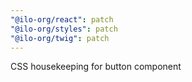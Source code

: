 ```yaml
---
"@ilo-org/react": patch
"@ilo-org/styles": patch
"@ilo-org/twig": patch
---
```


CSS housekeeping for button component
